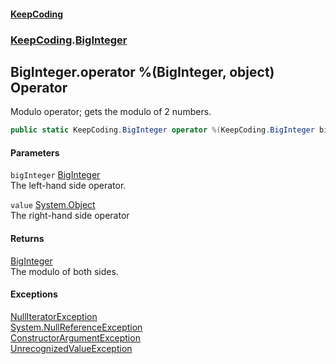 #### [KeepCoding](index.md 'index')
### [KeepCoding](KeepCoding.md 'KeepCoding').[BigInteger](BigInteger.md 'KeepCoding.BigInteger')
## BigInteger.operator %(BigInteger, object) Operator
Modulo operator; gets the modulo of 2 numbers.  
```csharp
public static KeepCoding.BigInteger operator %(KeepCoding.BigInteger bigInteger, object value);
```
#### Parameters
<a name='KeepCoding_BigInteger_op_Modulus(KeepCoding_BigInteger_object)_bigInteger'></a>
`bigInteger` [BigInteger](BigInteger.md 'KeepCoding.BigInteger')  
The left-hand side operator.
  
<a name='KeepCoding_BigInteger_op_Modulus(KeepCoding_BigInteger_object)_value'></a>
`value` [System.Object](https://docs.microsoft.com/en-us/dotnet/api/System.Object 'System.Object')  
The right-hand side operator
  
#### Returns
[BigInteger](BigInteger.md 'KeepCoding.BigInteger')  
The modulo of both sides.
#### Exceptions
[NullIteratorException](NullIteratorException.md 'KeepCoding.Internal.NullIteratorException')  
[System.NullReferenceException](https://docs.microsoft.com/en-us/dotnet/api/System.NullReferenceException 'System.NullReferenceException')  
[ConstructorArgumentException](ConstructorArgumentException.md 'KeepCoding.Internal.ConstructorArgumentException')  
[UnrecognizedValueException](UnrecognizedValueException.md 'KeepCoding.Internal.UnrecognizedValueException')  
